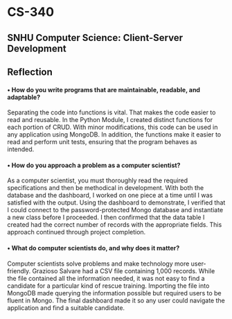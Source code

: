 # CS-340
## SNHU Computer Science: Client-Server Development ##
## **Reflection** ##
#### __•	How do you write programs that are maintainable, readable, and adaptable?__ ####
Separating the code into functions is vital. That makes the code easier to read and reusable. In the Python Module, I created distinct functions for each portion of CRUD. With minor modifications, this code can be used in any application using MongoDB. In addition, the functions make it easier to read and perform unit tests, ensuring that the program behaves as intended.

#### __•	How do you approach a problem as a computer scientist?__ ####
As a computer scientist, you must thoroughly read the required specifications and then be methodical in development. With both the database and the dashboard, I worked on one piece at a time until I was satisfied with the output. Using the dashboard to demonstrate, I verified that I could connect to the password-protected Mongo database and instantiate a new class before I proceeded. I then confirmed that the data table I created had the correct number of records with the appropriate fields. This approach continued through project completion.

#### __•	What do computer scientists do, and why does it matter?__ ####
Computer scientists solve problems and make technology more user-friendly. Grazioso Salvare had a CSV file containing 1,000 records. While the file contained all the information needed, it was not easy to find a candidate for a particular kind of rescue training. Importing the file into MongoDB made querying the information possible but required users to be fluent in Mongo. The final dashboard made it so any user could navigate the application and find a suitable candidate.
